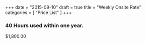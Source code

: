 +++
date = "2015-09-10"
draft = true
title = "Weekly Onsite Rate"
categories = [
  "Price List"
]
+++
### 40 Hours used within one year.
$1,800.00


 
 

 
